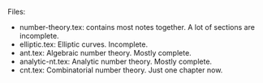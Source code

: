 Files:

+ number-theory.tex: contains most notes together. A lot of sections are incomplete.
+ elliptic.tex: Elliptic curves. Incomplete.
+ ant.tex: Algebraic number theory. Mostly complete.
+ analytic-nt.tex: Analytic number theory. Mostly complete.
+ cnt.tex: Combinatorial number theory. Just one chapter now.
